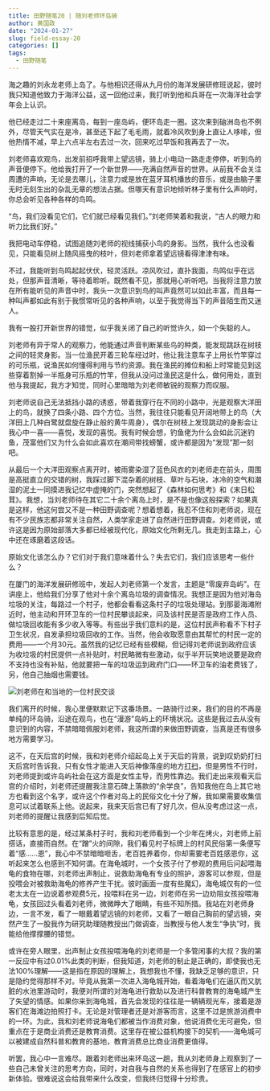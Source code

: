 ```yaml
---
title: 田野随笔20 | 随刘老师环岛骑
author: 黄国政
date: "2024-01-27"
slug: field-essay-20
categories: []
tags:
  - 田野随笔
---
```


<!--more-->

海之趣的刘永龙老师上岛了。与他相识还得从九月份的海洋发展研修班说起，彼时我只知道他致力于海洋公益，这一回他过来，我打听到他和兵哥在一次海洋社会学年会上认识。

他已经走过二十来座离岛，每到一座岛屿，便环岛走一圈。这次来到硇洲岛也不例外，尽管天气实在是冷，甚至还下起了毛毛雨，就着冷风吹到身上直让人哆嗦，但他热情不减，早上六点半左右去过一次，回来吃过早饭和我再去了一次。

刘老师喜欢观鸟，出发前招呼我带上望远镜，骑上小电动一路走走停停，听到鸟的声音便停下。他给我打开了一个新世界——充满自然声音的世界。从前我不会关注周遭的声响，无论是去哪儿，注意力或是放在蓝牙耳机播放的音乐，或是由脑子里无时无刻生出的杂乱无章的想法占据。但哪天有意识地倾听林子里有什么声响时，你总会听见各种各样的鸟鸣。

“鸟，我们没看见它们，它们就已经看见我们。”刘老师笑着和我说，“古人的眼力和听力比我们好。”

我把电动车停稳，试图追随刘老师的视线捕获小鸟的身影。当然，我什么也没看见，只能看见树上随风摇曳的枝叶，但刘老师拿着望远镜看得津津有味。

不过，我能听到鸟鸣起起伏伏，轻灵活跃。凉风吹过，直扑我面，鸟鸣似乎在远处，但那声音清晰，等待着聆听。既然看不见，那就用心听听吧。当我将注意力放在所有能听见的声音中时，我头一次意识到鸟的叫声竟然可以如此丰富，而且每一种叫声都如此有别于我惯常听见的各种声响，以至于我觉得当下的声音陌生而又迷人。

我有一股打开新世界的错觉，似乎我关闭了自己的听觉许久，如一个失聪的人。

刘老师有异于常人的观察力，他能通过声音判断某些鸟的种类，能发现跳跃在树枝之间的轻灵身影。当一位渔民开着三轮车经过时，他让我注意车子上用长竹竿穿过的可乐瓶，说渔民如何懂得利用与节约资源。我在渔民的摊位和船上时常能见到这些穿着割掉一半瓶身可乐瓶的竹竿，但我从没问过渔民这是什么，做何用处，直到他与我提起，我方才知觉，同时心里暗暗为刘老师敏锐的观察力而叹服。

刘老师说自己无法抵挡小路的诱惑，带着我穿行在不同的小路中，光是观察大洋田上的鸟，就换了四条小路、四个方位。当然，我往往只能看见开阔地带上的鸟（大洋田上几种白鹭就盘旋在静止般的黄牛周身），偶尔在树枝上发现跳动的身影会让我心中一喜——喜悦，发现的喜悦。我有时候会想，钓鱼佬为什么会如此沉迷钓鱼，茂富他们又为什么会如此喜欢在潮间带找螃蟹，或许都是因为“发现”那一刻吧。

从最后一个大洋田观察点离开时，被雨雾染湿了蓝色风衣的刘老师走在前头，周围是高挺直立的交错的树，我踩过脚下混杂着的树枝、草叶与石块，冰冷的空气和潮湿的泥土一同摸进我记忆中虚掩的门，突然想起了《森林如何思考》和《末日松茸》。我想，当刘老师待在其它二十余个离岛上时，是不是也像这般探索？如果真是这样，他这何尝又不是一种田野调查呢？想着想着，我忍不住和刘老师说，现在有不少民族志都非常关注自然，人类学家走进了自然进行田野调查。刘老师说，或许这是因为原始部落大多都已经被现代化，原始文化所剩无几。我走到主路上，心中还在琢磨着这段话。

原始文化该怎么办？它们对于我们意味着什么？失去它们，我们应该思考一些什么？

在厦门的海洋发展研修班中，发起人刘老师第一个发言，主题是“零废弃岛屿”。在讲座上，他给我们分享了他对十余个离岛垃圾的调查情况。我想正是因为他对海岛垃圾的关注，每路过一个村子，他都会看看这条村子的垃圾处理站。到那晏海滩附近时，他主动和开环卫车的一位村民攀谈起来，问及该村民是否是政府工作人员、做垃圾回收能有多少收入等等。有些出乎我们意料的是，这位村民声称看不下村子卫生状况，自发承担垃圾回收的工作。当然，他会收取愿意由其帮忙的村民一定的费用——一个月30元。虽然我的记忆已经有些模糊，但记得刘老师说到政府应该为收垃圾的村民提供一点补贴时，村民略微有些激动，似乎半开玩笑地说要是政府不支持也没有补贴，他就要把一车的垃圾运到政府门口——环卫车的油老费钱了，另，他自己抽烟也需要钱。

![刘老师在和当地的一位村民交谈](https://cdn.jsdelivr.net/gh/residualsun1/blog-static/images/2024/01/01-27-chat.jpg)

我们离开的时候，我心里便默默记下这番场景。一路骑行过来，我们的目的不再是单纯的环岛骑，沿途在观鸟，也在“漫游”岛屿上的环境状况。这些是我过去从没有意识到的内容，不禁暗暗佩服刘老师，我这所谓的来做田野调查，当真是还有很多地方需要学习。

这不，在天后宫的时候，我和刘老师介绍起岛上关于天后的背景，说到叹奶奶打扫天后宫时告诉我，只有女性才能进入天后神像落座的地方[打扫](https://guozheng.rbind.io/posts/2024/01/field-essay-18)，但是男性不行时，刘老师提到或许岛屿社会在这方面是女性主导，而男性靠边。我们走出来观看天后宫的介绍时，刘老师还提醒我注意石碑上落款的“余学良”，告知我他在岛上其它地方也看到这个名字，或许这个作者对岛上的民俗文化十分了解，我如果需要收集信息可以试着联系上他。说起来，我来天后宫已有了好几次，但从没考虑过这一点，刘老师的提醒让我感到后知后觉。

比较有意思的是，经过某条村子时，我和刘老师看到一个少年在烤火，刘老师上前搭话，直接而自然。在“蹭”火的间隙，我们看见村子标牌上的村风民俗第一条便写着“感……恩”，我心中不禁暗暗咂舌，老百姓养着你，你却需要老百姓感恩你，这听起来怎么也感到不知何谓。在海龟城时，一个女孩子付了参观的费用后问起喂海龟的食物在哪，刘老师出声制止，说救助海龟有专业的照护，游客可以参观，但是投喂会对被救助海龟的修养产生干扰。彼时画面一度有些魔幻，海龟城仅有的一位老太太在一边说着参观费5元，投喂料在另一边，刘老师在另一边劝阻女孩投喂海龟，女孩回过头看着刘老师，微微睁大了眼睛，有些不知所措。我站在刘老师身边，一言不发，看了一眼戴着望远镜的刘老师，又看了一眼自己胸前的望远镜，突然产生了一股我作为研究助理随教授出门做调查，当教授与他人发生“争执”时，我能给他撑撑腰的错觉。

或许在旁人眼里，出声制止女孩投喂海龟的刘老师是一个多管闲事的大叔？我的第一反应中有过0.01%此类的判断，但我知道，刘老师的制止是正确的，即使我也无法100%理解——这是指在原因的理解上，我想我也不懂，我缺乏足够的意识，只是隐约觉得那样不对。毕竟从我第一次进入海龟城开始，看着海龟们在逼仄而又肮脏的水池里游动时，我便对所谓的对海龟进行救助以及进行科普教育的海龟城产生了失望的情感。如果你来到海龟城，首先会发现的往往是一辆辆观光车，接着是游客们在海滩边拍照打卡。无论是对管理者还是对游客而言，这里不过是旅游消费中的一环。为此，我和刘老师说海龟们都被当作消费对象，他说消费化无可避免，但重点在于是商业消费还是教育消费。这里存在被公益机构接下的契机——海龟城可以被建成自然科普和教育的基地，教育消费总比商业消费更值得。

听罢，我心中一言难尽。跟着刘老师出来环岛这一趟，我从刘老师身上观察到了一些自己未曾关注的思考方向，同时，对自我与自然的关系也得到了在感官上的初步新体验。很难说这会给我带来什么改变，但我终归觉得十分珍贵。